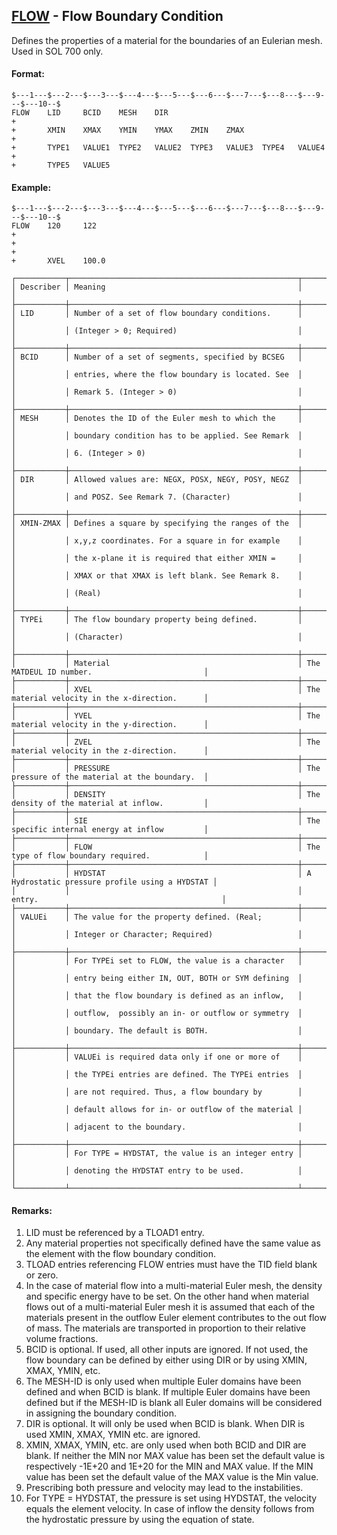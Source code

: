 ## [FLOW](https://nexus.hexagon.com/documentationcenter/bundle/MSC_Nastran_2022.4/page/Nastran_Combined_Book/qrg/bulkfgil/TOC.FLOW.xhtml) - Flow Boundary Condition

Defines the properties of a material for the boundaries of an Eulerian mesh. Used in SOL 700 only.

#### Format:

```nastran
$---1---$---2---$---3---$---4---$---5---$---6---$---7---$---8---$---9---$---10--$
FLOW    LID     BCID    MESH    DIR                                     +       
+       XMIN    XMAX    YMIN    YMAX    ZMIN    ZMAX                    +       
+       TYPE1   VALUE1  TYPE2   VALUE2  TYPE3   VALUE3  TYPE4   VALUE4  +       
+       TYPE5   VALUE5                                                          
```

#### Example:

```nastran
$---1---$---2---$---3---$---4---$---5---$---6---$---7---$---8---$---9---$---10--$
FLOW    120     122                                                     +       
+                                                                       +       
+       XVEL    100.0                                                           
```

```text
┌───────────┬───────────────────────────────────────────────────┬────────────────────────────────────────────────┐
│ Describer │ Meaning                                           │                                                │
├───────────┼───────────────────────────────────────────────────┼────────────────────────────────────────────────┤
│ LID       │ Number of a set of flow boundary conditions.      │                                                │
│           │ (Integer > 0; Required)                           │                                                │
├───────────┼───────────────────────────────────────────────────┼────────────────────────────────────────────────┤
│ BCID      │ Number of a set of segments, specified by BCSEG   │                                                │
│           │ entries, where the flow boundary is located. See  │                                                │
│           │ Remark 5. (Integer > 0)                           │                                                │
├───────────┼───────────────────────────────────────────────────┼────────────────────────────────────────────────┤
│ MESH      │ Denotes the ID of the Euler mesh to which the     │                                                │
│           │ boundary condition has to be applied. See Remark  │                                                │
│           │ 6. (Integer > 0)                                  │                                                │
├───────────┼───────────────────────────────────────────────────┼────────────────────────────────────────────────┤
│ DIR       │ Allowed values are: NEGX, POSX, NEGY, POSY, NEGZ  │                                                │
│           │ and POSZ. See Remark 7. (Character)               │                                                │
├───────────┼───────────────────────────────────────────────────┼────────────────────────────────────────────────┤
│ XMIN-ZMAX │ Defines a square by specifying the ranges of the  │                                                │
│           │ x,y,z coordinates. For a square in for example    │                                                │
│           │ the x-plane it is required that either XMIN =     │                                                │
│           │ XMAX or that XMAX is left blank. See Remark 8.    │                                                │
│           │ (Real)                                            │                                                │
├───────────┼───────────────────────────────────────────────────┼────────────────────────────────────────────────┤
│ TYPEi     │ The flow boundary property being defined.         │                                                │
│           │ (Character)                                       │                                                │
├───────────┼───────────────────────────────────────────────────┼────────────────────────────────────────────────┤
│           │ Material                                          │ The MATDEUL ID number.                         │
├───────────┼───────────────────────────────────────────────────┼────────────────────────────────────────────────┤
│           │ XVEL                                              │ The material velocity in the x-direction.      │
├───────────┼───────────────────────────────────────────────────┼────────────────────────────────────────────────┤
│           │ YVEL                                              │ The material velocity in the y-direction.      │
├───────────┼───────────────────────────────────────────────────┼────────────────────────────────────────────────┤
│           │ ZVEL                                              │ The material velocity in the z-direction.      │
├───────────┼───────────────────────────────────────────────────┼────────────────────────────────────────────────┤
│           │ PRESSURE                                          │ The pressure of the material at the boundary.  │
├───────────┼───────────────────────────────────────────────────┼────────────────────────────────────────────────┤
│           │ DENSITY                                           │ The density of the material at inflow.         │
├───────────┼───────────────────────────────────────────────────┼────────────────────────────────────────────────┤
│           │ SIE                                               │ The specific internal energy at inflow         │
├───────────┼───────────────────────────────────────────────────┼────────────────────────────────────────────────┤
│           │ FLOW                                              │ The type of flow boundary required.            │
├───────────┼───────────────────────────────────────────────────┼────────────────────────────────────────────────┤
│           │ HYDSTAT                                           │ A Hydrostatic pressure profile using a HYDSTAT │
│           │                                                   │ entry.                                         │
├───────────┼───────────────────────────────────────────────────┼────────────────────────────────────────────────┤
│ VALUEi    │ The value for the property defined. (Real;        │                                                │
│           │ Integer or Character; Required)                   │                                                │
├───────────┼───────────────────────────────────────────────────┼────────────────────────────────────────────────┤
│           │ For TYPEi set to FLOW, the value is a character   │                                                │
│           │ entry being either IN, OUT, BOTH or SYM defining  │                                                │
│           │ that the flow boundary is defined as an inflow,   │                                                │
│           │ outflow,  possibly an in- or outflow or symmetry  │                                                │
│           │ boundary. The default is BOTH.                    │                                                │
├───────────┼───────────────────────────────────────────────────┼────────────────────────────────────────────────┤
│           │ VALUEi is required data only if one or more of    │                                                │
│           │ the TYPEi entries are defined. The TYPEi entries  │                                                │
│           │ are not required. Thus, a flow boundary by        │                                                │
│           │ default allows for in- or outflow of the material │                                                │
│           │ adjacent to the boundary.                         │                                                │
├───────────┼───────────────────────────────────────────────────┼────────────────────────────────────────────────┤
│           │ For TYPE = HYDSTAT, the value is an integer entry │                                                │
│           │ denoting the HYDSTAT entry to be used.            │                                                │
└───────────┴───────────────────────────────────────────────────┴────────────────────────────────────────────────┘
```

#### Remarks:

1. LID must be referenced by a TLOAD1 entry.
2. Any material properties not specifically defined have the same value as the element with the flow boundary condition.
3. TLOAD entries referencing FLOW entries must have the TID field blank or zero.
4. In the case of material flow into a multi-material Euler mesh, the density and specific energy have to be set. On the other hand when material flows out of a multi-material Euler mesh it is assumed that each of the materials present in the outflow Euler element contributes to the out flow of mass. The materials are transported in proportion to their relative volume fractions.
5. BCID is optional. If used, all other inputs are ignored. If not used, the flow boundary can be defined by either using DIR or by using XMIN, XMAX, YMIN, etc.
6. The MESH-ID is only used when multiple Euler domains have been defined and when BCID is blank. If multiple Euler domains have been defined but if the MESH-ID is blank all Euler domains will be considered in assigning the boundary condition.
7. DIR is optional. It will only be used when BCID is blank. When DIR is used XMIN, XMAX, YMIN etc. are ignored.
8. XMIN, XMAX, YMIN, etc. are only used when both BCID and DIR are blank. If neither the MIN nor MAX value has been set the default value is respectively -1E+20 and 1E+20 for the MIN and MAX value. If the MIN value has been set the default value of the MAX value is the Min value.
9. Prescribing both pressure and velocity may lead to the instabilities.
10. For TYPE = HYDSTAT, the pressure is set using HYDSTAT, the velocity equals the element velocity. In case of inflow the density follows from the hydrostatic pressure by using the equation of state.
